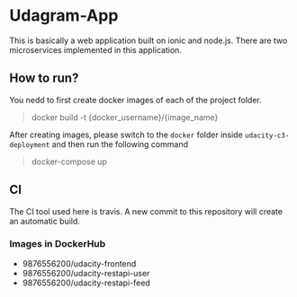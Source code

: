 # Udagram-App

This is basically a web application built on ionic and node.js. There are two microservices implemented in this application.

## How to run?

You nedd to first create docker images of each of the project folder.
> docker build -t {docker_username}/{image_name}

After creating images, please switch to the `docker` folder inside `udacity-c3-deployment` and then run the following command
> docker-compose up

## CI

The CI tool used here is travis. A new commit to this repository will create an automatic build.

### Images in DockerHub

* 9876556200/udacity-frontend
* 9876556200/udacity-restapi-user
* 9876556200/udacity-restapi-feed